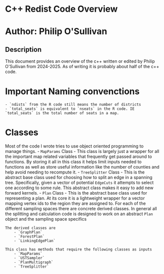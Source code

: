 # C++ Redist Code Overview 
# Author: Philip O'Sullivan

## Description
This document provides an overview of the c++ written or edited by Philip O'Sullivan from 2024-2025. As of writing it is probably about half of the c++ code.


# Important Naming convenctions 

    - `ndists` from the R code still means the number of districts
    - `total_seats` is equivalent to `nseats` in the R code. IE `total_seats` is the total number of seats in a map.


# Classes
Most of the code I wrote tries to use object oriented programming to manage things.
    - `MapParams` Class - This class is largely just a wrapper for all the important map related variables that frequently get passed around to functions. By storing it all in this class it helps limit inputs needed to functions as well as store useful information like the number of counties and help avoid needing to recompute it. 
    - `TreeSplitter` Class - This is the abstract base class used for choosing how to split an edge in a spanning tree. Specifically, given a vector of potential `EdgeCuts` it attempts to select one according to some rule. This abstract class makes it easy to add new forward kernels. 
    - `Plan` Class - This is the abstract base class used for representing a plan. At its core it is a lightweight wrapper for a vector mapping vertex ids to the region they are assigned to. For each of the different sampling spaces there are concrete derived classes. In general all the splitting and calculation code is designed to work on an abstract `Plan` object and the sampling space specifics 

    The derived classes are 
        - `GraphPlan` 
        - `ForestPlan`
        - `LinkingEdgePlan`

    This class has methods that require the following classes as inputs 
        - `MapParams`
        - `USTSampler`
        - `PlanMultigraph`
        - `TreeSplitter`